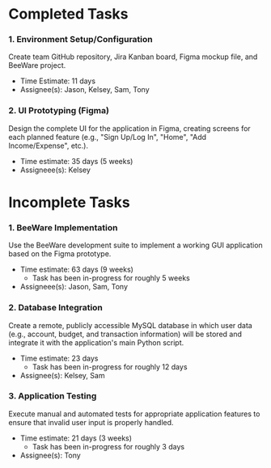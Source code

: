 # Completed Tasks
### 1. Environment Setup/Configuration
Create team GitHub repository, Jira Kanban board, Figma mockup file, and BeeWare project.
- Time Estimate: 11 days
- Assignee(s): Jason, Kelsey, Sam, Tony

### 2. UI Prototyping (Figma)
Design the complete UI for the application in Figma, creating screens for each planned feature (e.g., "Sign Up/Log In", "Home", "Add Income/Expense", etc.).
 - Time estimate: 35 days (5 weeks)
 - Assigneee(s): Kelsey

# Incomplete Tasks
### 1. BeeWare Implementation
Use the BeeWare development suite to implement a working GUI application based on the Figma prototype.
 - Time estimate: 63 days (9 weeks)
   - Task has been in-progress for roughly 5 weeks
 - Assigneee(s): Jason, Sam, Tony

### 2. Database Integration
Create a remote, publicly accessible MySQL database in which user data (e.g., account, budget, and transaction information) will be stored and integrate it with the application's main Python script.
 - Time estimate: 23 days
   - Task has been in-progress for roughly 12 days
 - Assignee(s): Kelsey, Sam

### 3. Application Testing
Execute manual and automated tests for appropriate application features to ensure that invalid user input is properly handled.
 - Time estimate: 21 days (3 weeks)
   - Task has been in-progress for roughly 3 days
 - Assignee(s): Tony
